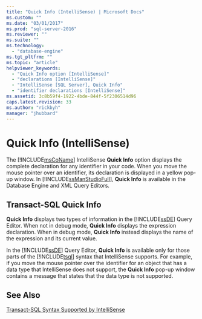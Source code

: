 ```yaml
---
title: "Quick Info (IntelliSense) | Microsoft Docs"
ms.custom: ""
ms.date: "03/01/2017"
ms.prod: "sql-server-2016"
ms.reviewer: ""
ms.suite: ""
ms.technology: 
  - "database-engine"
ms.tgt_pltfrm: ""
ms.topic: "article"
helpviewer_keywords: 
  - "Quick Info option [IntelliSense]"
  - "declarations [IntelliSense]"
  - "IntelliSense [SQL Server], Quick Info"
  - "identifier declarations [IntelliSense]"
ms.assetid: 3c8b59f4-1922-4bde-844f-5f2306514d96
caps.latest.revision: 33
ms.author: "rickbyh"
manager: "jhubbard"
---
```

# Quick Info (IntelliSense)
  The [!INCLUDE[msCoName](../../a9notintoc/includes/msconame-md.md)] IntelliSense **Quick Info** option displays the complete declaration for any identifier in your code. When you move the mouse pointer over an identifier, its declaration is displayed in a yellow pop-up window. In [!INCLUDE[ssManStudioFull](../../a9notintoc/includes/ssmanstudiofull-md.md)], **Quick Info** is available in the Database Engine and XML Query Editors.  
  
## Transact-SQL Quick Info  
 **Quick Info** displays two types of information in the [!INCLUDE[ssDE](../../a9notintoc/includes/ssde-md.md)] Query Editor. When not in debug mode, **Quick Info** displays the expression declaration. When in debug mode, **Quick Info** instead displays the name of the expression and its current value.  
  
 In the [!INCLUDE[ssDE](../../a9notintoc/includes/ssde-md.md)] Query Editor, **Quick Info** is available only for those parts of the [!INCLUDE[tsql](../../a9notintoc/includes/tsql-md.md)] syntax that IntelliSense supports. For example, if you move the mouse pointer over the identifier for an object that has a data type that IntelliSense does not support, the **Quick Info** pop-up window contains a message that states that the data type is not supported.  
  
## See Also  
 [Transact-SQL Syntax Supported by IntelliSense](../../relational-databases/scripting/transact-sql-syntax-supported-by-intellisense.md)  
  
  
